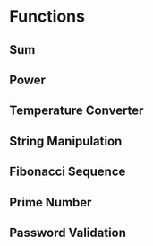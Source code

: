 # Functions

## Sum

## Power

## Temperature Converter

## String Manipulation

## Fibonacci Sequence

## Prime Number

## Password Validation